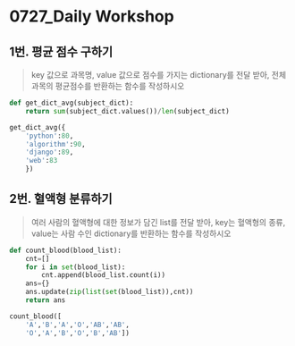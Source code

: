 # 0727_Daily Workshop

## 1번. 평균 점수 구하기

> key 값으로 과목명, value 값으로 점수를 가지는 dictionary를 전달 받아, 전체 과목의 평균점수를 반환하는 함수를 작성하시오

```python
def get_dict_avg(subject_dict):
    return sum(subject_dict.values())/len(subject_dict)

get_dict_avg({
    'python':80,
    'algorithm':90,
    'django':89,
    'web':83
    })
```



## 2번. 혈액형 분류하기

> 여러 사람의 혈액형에 대한 정보가 담긴 list를 전달 받아, key는 혈액형의 종류, value는 사람 수인 dictionary를 반환하는 함수를 작성하시오

```python
def count_blood(blood_list):
    cnt=[]
    for i in set(blood_list):
        cnt.append(blood_list.count(i))
    ans={}
    ans.update(zip(list(set(blood_list)),cnt))
    return ans

count_blood([
    'A','B','A','O','AB','AB',
    'O','A','B','O','B','AB'])
```



